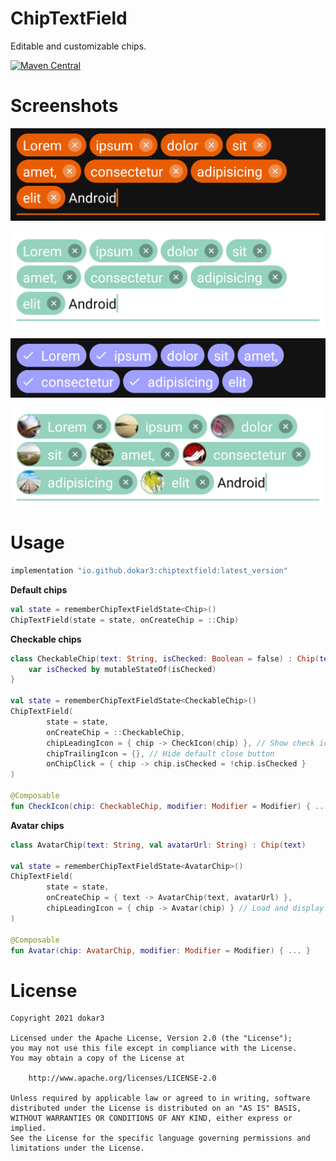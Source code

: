 # ChipTextField

Editable and customizable chips.

[![Maven Central](https://maven-badges.herokuapp.com/maven-central/io.github.dokar3/chiptextfield/badge.svg)](https://maven-badges.herokuapp.com/maven-central/io.github.dokar3/chiptextfield)



# Screenshots

![](/images/screenshot_dark.png)

![](/images/screenshot_light.png)

![](/images/screenshot_checkable.png)

![](/images/screenshot_avatar.png)



# Usage

```groovy
implementation "io.github.dokar3:chiptextfield:latest_version"
```

**Default chips**

```kotlin
val state = rememberChipTextFieldState<Chip>()
ChipTextField(state = state, onCreateChip = ::Chip)
```

**Checkable chips**

```kotlin
class CheckableChip(text: String, isChecked: Boolean = false) : Chip(text) {
    var isChecked by mutableStateOf(isChecked)
}

val state = rememberChipTextFieldState<CheckableChip>()
ChipTextField(
        state = state,
        onCreateChip = ::CheckableChip,
        chipLeadingIcon = { chip -> CheckIcon(chip) }, // Show check icon if checked
        chipTrailingIcon = {}, // Hide default close button
        onChipClick = { chip -> chip.isChecked = !chip.isChecked }
)

@Composable
fun CheckIcon(chip: CheckableChip, modifier: Modifier = Modifier) { ... }
```


**Avatar chips**

```kotlin
class AvatarChip(text: String, val avatarUrl: String) : Chip(text)

val state = rememberChipTextFieldState<AvatarChip>()
ChipTextField(
        state = state,
        onCreateChip = { text -> AvatarChip(text, avatarUrl) },
        chipLeadingIcon = { chip -> Avatar(chip) } // Load and display avatar
)

@Composable
fun Avatar(chip: AvatarChip, modifier: Modifier = Modifier) { ... }
```



# License

```
Copyright 2021 dokar3

Licensed under the Apache License, Version 2.0 (the "License");
you may not use this file except in compliance with the License.
You may obtain a copy of the License at

    http://www.apache.org/licenses/LICENSE-2.0

Unless required by applicable law or agreed to in writing, software
distributed under the License is distributed on an "AS IS" BASIS,
WITHOUT WARRANTIES OR CONDITIONS OF ANY KIND, either express or implied.
See the License for the specific language governing permissions and
limitations under the License.
```